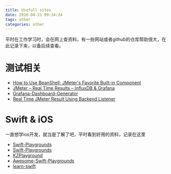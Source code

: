 ```yaml
---
title: Usefull sites
date: 2016-04-21 09:34:24
tags: other
categories: other
---
```


平时在工作学习时，会在网上查资料，有一些网站或者github的仓库帮助很大，在此记录下来，以备后续查看。
<!-- more -->

# 测试相关

* [How to Use BeanShell: JMeter's Favorite Built-in Component](https://blazemeter.com/blog/queen-jmeters-built-componentshow-use-beanshell)
* [JMeter – Real Time Results – InfluxDB & Grafana](http://www.testautomationguru.com/jmeter-real-time-results-influxdb-grafana/)
* [Grafana-Dashboard-Generator](https://github.com/tarun3kumar/Grafana-Dashboard-Generator)
* [Real Time JMeter Result Using Backend Listener](http://www.seleniumtests.com/2015/12/real-time-jmeter-result-using-backend.html)


# Swift & iOS
一直想学ios开发，就当是了解了吧，平时看到好用的资料，记录在这里

* [Swift-Playgrounds](https://github.com/danielpi/Swift-Playgrounds)
* [Swift-Playgrounds](https://github.com/uraimo/Swift-Playgrounds)
* [KZPlayground](https://github.com/krzysztofzablocki/KZPlayground)
* [Awesome-Swift-Playgrounds](https://github.com/uraimo/Awesome-Swift-Playgrounds)
* [learn-swift](https://github.com/nettlep/learn-swift)
